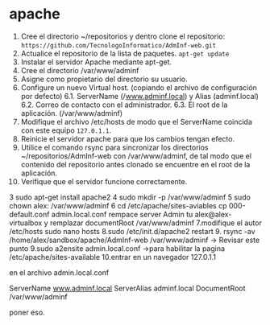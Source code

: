 # apache

1. Cree el directorio ~/repositorios y dentro clone el
repositorio: `https://github.com/TecnologoInformatico/AdmInf-web.git`
2. Actualice el repositorio de la lista de paquetes.
    `apt-get update`
3. Instalar el servidor Apache mediante apt-get.
4. Cree el directorio /var/www/adminf
5. Asigne como propietario del directorio su usuario.
6. Configure un nuevo Virtual host. (copiando el archivo de configuración por defecto)
  6.1. ServerName (/www.adminf.local) y Alias (adminf.local)
  6.2. Correo de contacto con el administrador.
  6.3. El root de la aplicación. (/var/www/adminf)
7. Modifique el archivo /etc/hosts de modo que el ServerName coincida con este equipo `127.0.1.1`.
8. Reinicie el servidor apache para que los cambios tengan efecto.
9. Utilice el comando rsync para sincronizar los directorios ~/repositorios/AdmInf-web con /var/www/adminf, de tal modo que el contenido del repositorio antes clonado se encuentre en el root de la aplicación.
10. Verifique que el servidor funcione correctamente.

3 sudo apt-get install apache2
4 sudo mkdir -p /var/www/adminf
5 sudo chown alex: /var/www/adminf
6 cd /etc/apache/sites-aviables
 cp 000-default.conf admin.local.conf
 rempace server Admin tu alex@alex-virtualbox
 y remplazar documentRoot /var/www/adminf
7.modifique el autor /etc/hosts sudo nano hosts
8.sudo /etc/init.d/apache2 restart
9. rsync -av /home/alex/sandbox/apache/AdmInf-web /var/www/adminf  -> Revisar este punto
9.sudo a2ensite admin.local.conf ->para habilitar la pagina  /etc/apache/sites-available
10.entrar en un navegador 127.0.1.1


en el archivo admin.local.conf

ServerName www.adminf.local
ServerAlias adminf.local
DocumentRoot /var/www/adminf

poner eso.
